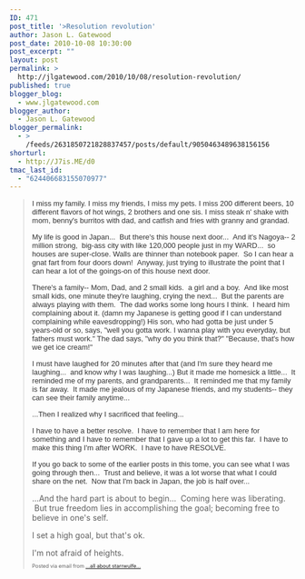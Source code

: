 ```yaml
---
ID: 471
post_title: '>Resolution revolution'
author: Jason L. Gatewood
post_date: 2010-10-08 10:30:00
post_excerpt: ""
layout: post
permalink: >
  http://jlgatewood.com/2010/10/08/resolution-revolution/
published: true
blogger_blog:
  - www.jlgatewood.com
blogger_author:
  - Jason L. Gatewood
blogger_permalink:
  - >
    /feeds/2631850721828837457/posts/default/9050463489638156156
shorturl:
  - http://J7is.ME/d0
tmac_last_id:
  - "624406683155070977"
---
```

><div><span style="font-family: lucida grande, tahoma, verdana, arial, sans-serif; font-size: 13px; color: rgb(51, 51, 51);">I miss my family. I miss my friends, I miss my pets. I miss 200 different beers, 10 different flavors of hot wings, 2 brothers and one sis. I miss steak n&#39; shake with mom, benny&#39;s burritos with dad, and catfish and fries with granny and grandad. </span><p /><div><span style="font-family: lucida grande, tahoma, verdana, arial, sans-serif; font-size: 13px; color: rgb(51, 51, 51);">My life is good in Japan...  But there&#39;s this house next door...  And it&#39;s Nagoya-- 2 million strong,  big-ass city with like 120,000 people just in my WARD...  so houses are super-close. Walls are thinner than notebook paper.  So I can hear a gnat fart from four doors down!  Anyway, just trying to illustrate the point that I can hear a lot of the goings-on of this house next door. </span></div> <p /><div><span style="font-family: lucida grande, tahoma, verdana, arial, sans-serif; font-size: 13px; color: rgb(51, 51, 51);">There&#39;s a family-- Mom, Dad, and 2 small kids.  a girl and a boy.  And like most small kids, one minute they&#39;re laughing, crying the next...  But the parents are always playing with them.  The dad works some long hours I think.  I heard him complaining about it. (damn my Japanese is getting good if I can understand complaining while eavesdropping!) His son, who had gotta be just under 5 years-old or so, says, "well you gotta work. I wanna play with you everyday, but fathers must work." The dad says, "why do you think that?" "Because, that&#39;s how we get ice cream!" </span></div> <p /><div><span style="font-family: lucida grande, tahoma, verdana, arial, sans-serif; font-size: 13px; color: rgb(51, 51, 51);">I must have laughed for 20 minutes after that (and I&#39;m sure they heard me laughing...  and know why I was laughing...) But it made me homesick a little...  It reminded me of my parents, and grandparents...  It reminded me that my family is far away.  It made me jealous of my Japanese friends, and my students-- they can see their family anytime...  </span></div> <p /><div><span style="font-family: lucida grande, tahoma, verdana, arial, sans-serif; font-size: 13px; color: rgb(51, 51, 51);">...Then I realized why I sacrificed that feeling...</span></div> <p /><div><span style="font-family: lucida grande, tahoma, verdana, arial, sans-serif; font-size: 13px; color: rgb(51, 51, 51);">I have to have a better resolve.  I have to remember that I am here for something and I have to remember that I gave up a lot to get this far.  I have to make this thing I&#39;m after WORK.  I have to have RESOLVE. </span></div> <p /><div><span style="font-family: lucida grande, tahoma, verdana, arial, sans-serif; font-size: 13px; color: rgb(51, 51, 51);">If you go back to some of the earlier posts in this tome, you can see what I was going through then...  Trust and believe, it was a lot worse that what I could share on the net.  Now that I&#39;m back in Japan, the job is half over...  </span></div> <p /><div>...And the hard part is about to begin...  Coming here was liberating.  But true freedom lies in accomplishing the goal; becoming free to believe in one&#39;s self.  </div> <p /><div>I set a high goal, but that&#39;s ok.</div> <p /><div>I&#39;m not afraid of heights.</div><p style="font-size: 9px;">  Posted via email from <a href="http://starrwulfe.info/resolution-revolution">...all about starrwulfe...</a>  </p></div>